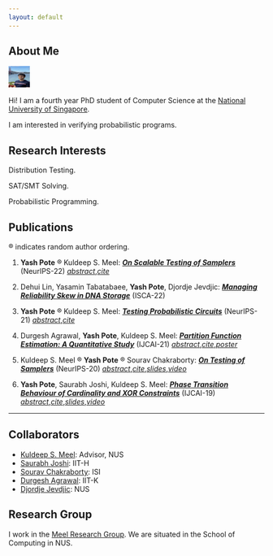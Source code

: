 ```yaml
---
layout: default
---
```


## About Me

<img class="profile-picture" src="yash.jpg" height="42" width="42">

Hi! I am a fourth year PhD student of Computer Science at the [National University of Singapore](https://www.comp.nus.edu.sg).

I am interested in verifying probabilistic programs.

## Research Interests

Distribution Testing.

SAT/SMT Solving.

Probabilistic Programming.

## Publications

&reg; indicates random author ordering.
1. **Yash Pote** &reg; Kuldeep S. Meel: *[**On Scalable Testing of Samplers**](https://openreview.net/pdf?id=qHs3qeaQjgl)* (NeurIPS-22) *[abstract](https://meelgroup.github.io/publication/neurips21_teq/)*,*[cite](https://meelgroup.github.io/publication/neurips21_teq/)*

2. Dehui Lin, Yasamin Tabatabaee, **Yash Pote**, Djordje Jevdjic: *[**Managing Reliability Skew in DNA Storage**](https://arxiv.org/abs/2204.12261)* (ISCA-22)

3. **Yash Pote** &reg; Kuldeep S. Meel: *[**Testing Probabilistic Circuits**](https://www.comp.nus.edu.sg/~meel/Papers/neurips21-pm.pdf)* (NeurIPS-21) *[abstract](https://meelgroup.github.io/publication/neurips21_teq/)*,*[cite](https://meelgroup.github.io/publication/neurips21_teq/)*

4. Durgesh Agrawal, **Yash Pote**, Kuldeep S. Meel: *[**Partition Function Estimation: A Quantitative Study**](https://arxiv.org/abs/2105.11132)* (IJCAI-21) *[abstract](https://meelgroup.github.io/publication/ijcai21_partition/)*,*[cite](https://meelgroup.github.io/publication/ijcai21_partition/)*,*[poster](https://github.com/yashpote/yashpote.github.io/blob/master/files/posters/ijcai21.pdf)*

5. Kuldeep S. Meel &reg; **Yash Pote** &reg; Sourav Chakraborty: *[**On Testing of Samplers**](https://arxiv.org/abs/2010.12918)* (NeurIPS-20) *[abstract](https://meelgroup.github.io/publication/neurips20_testing/)*,*[cite](https://meelgroup.github.io/publication/neurips20_testing/)*,*[slides](https://meelgroup.github.io/files/slides/Neurips20-MPC.pdf)*,*[video](https://slideslive.com/38936618/on-testing-of-samplers?ref=account-81660-history)*

6. **Yash Pote**, Saurabh Joshi, Kuldeep S. Meel: *[**Phase Transition Behaviour of Cardinality and XOR Constraints**](https://arxiv.org/abs/1910.09755)* (IJCAI-19) *[abstract](https://meelgroup.github.io/publication/ijcai19_cardxor/)*,*[cite](https://meelgroup.github.io/publication/ijcai19_cardxor/)*,*[slides](https://meelgroup.github.io/files/slides/ijcai19pjm.pdf)*,*[video](https://www.youtube.com/watch?v=uUZapkZOLYE)*

---

## Collaborators

* [Kuldeep S. Meel](https://www.comp.nus.edu.sg/~meel/): Advisor, NUS 
* [Saurabh Joshi](https://sbjoshi.github.io/): IIT-H
* [Sourav Chakraborty](https://https://www.isical.ac.in/~sourav/): ISI
* [Durgesh Agrawal](https://durgeshra.github.io/): IIT-K
* [Djordje Jevdjic](https://www.comp.nus.edu.sg/~jevdjic/): NUS

## Research Group

I work in the [Meel Research Group](https://meelgroup.github.io/). We are situated in the School of Computing in NUS. 
